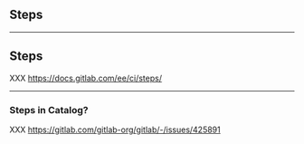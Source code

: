 <!-- .slide: id="gitlab_steps" class="vertical-center" -->

<i class="fa-duotone fa-box-open-full fa-8x fa-duotone-colors" style="float: right; color: grey;"></i>

## Steps

---

## Steps

XXX https://docs.gitlab.com/ee/ci/steps/

---

### Steps in Catalog?

XXX https://gitlab.com/gitlab-org/gitlab/-/issues/425891
